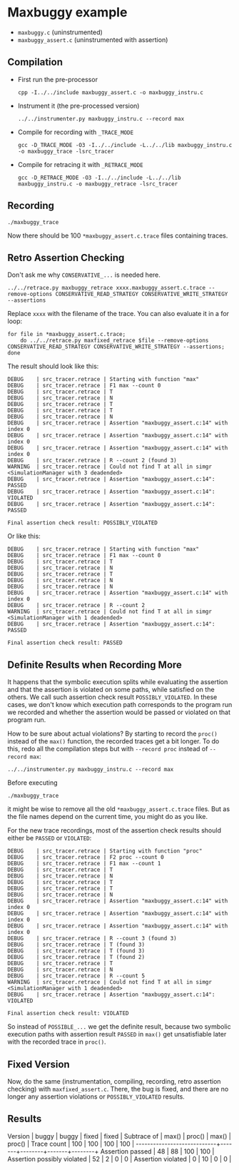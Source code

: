 # Maxbuggy example

* `maxbuggy.c` (uninstrumented)
* `maxbuggy_assert.c` (uninstrumented with assertion)

## Compilation

* First run the pre-processor
  ```
  cpp -I../../include maxbuggy_assert.c -o maxbuggy_instru.c
  ```
* Instrument it (the pre-processed version)
  ```
  ../../instrumenter.py maxbuggy_instru.c --record max
  ```
* Compile for recording with `_TRACE_MODE`
  ```
  gcc -D_TRACE_MODE -O3 -I../../include -L../../lib maxbuggy_instru.c -o maxbuggy_trace -lsrc_tracer
  ```
* Compile for retracing it with `_RETRACE_MODE`
  ```
  gcc -D_RETRACE_MODE -O3 -I../../include -L../../lib maxbuggy_instru.c -o maxbuggy_retrace -lsrc_tracer
  ```

## Recording
  ```
  ./maxbuggy_trace
  ```
  Now there should be 100 `*maxbuggy_assert.c.trace` files containing traces.

## Retro Assertion Checking
  Don't ask me why `CONSERVATIVE_...` is needed here.
  ```
  ../../retrace.py maxbuggy_retrace xxxx.maxbuggy_assert.c.trace --remove-options CONSERVATIVE_READ_STRATEGY CONSERVATIVE_WRITE_STRATEGY --assertions
  ```
  Replace `xxxx` with the filename of the trace. You can also evaluate it in a for loop:
  ```
  for file in *maxbuggy_assert.c.trace;
      do ../../retrace.py maxfixed_retrace $file --remove-options CONSERVATIVE_READ_STRATEGY CONSERVATIVE_WRITE_STRATEGY --assertions;
  done
  ```
  The result should look like this:
```
DEBUG    | src_tracer.retrace | Starting with function "max"
DEBUG    | src_tracer.retrace | F1 max --count 0
DEBUG    | src_tracer.retrace | T
DEBUG    | src_tracer.retrace | N
DEBUG    | src_tracer.retrace | T
DEBUG    | src_tracer.retrace | T
DEBUG    | src_tracer.retrace | N
DEBUG    | src_tracer.retrace | Assertion "maxbuggy_assert.c:14" with index 0
DEBUG    | src_tracer.retrace | Assertion "maxbuggy_assert.c:14" with index 0
DEBUG    | src_tracer.retrace | Assertion "maxbuggy_assert.c:14" with index 0
DEBUG    | src_tracer.retrace | R --count 2 (found 3)
WARNING  | src_tracer.retrace | Could not find T at all in simgr <SimulationManager with 3 deadended>
DEBUG    | src_tracer.retrace | Assertion "maxbuggy_assert.c:14": PASSED
DEBUG    | src_tracer.retrace | Assertion "maxbuggy_assert.c:14": VIOLATED
DEBUG    | src_tracer.retrace | Assertion "maxbuggy_assert.c:14": PASSED

Final assertion check result: POSSIBLY_VIOLATED
```

  Or like this:
```
DEBUG    | src_tracer.retrace | Starting with function "max"
DEBUG    | src_tracer.retrace | F1 max --count 0
DEBUG    | src_tracer.retrace | T
DEBUG    | src_tracer.retrace | N
DEBUG    | src_tracer.retrace | T
DEBUG    | src_tracer.retrace | N
DEBUG    | src_tracer.retrace | N
DEBUG    | src_tracer.retrace | Assertion "maxbuggy_assert.c:14" with index 0
DEBUG    | src_tracer.retrace | R --count 2
WARNING  | src_tracer.retrace | Could not find T at all in simgr <SimulationManager with 1 deadended>
DEBUG    | src_tracer.retrace | Assertion "maxbuggy_assert.c:14": PASSED

Final assertion check result: PASSED
```

## Definite Results when Recording More
It happens that the symbolic execution splits while evaluating the assertion
and that the assertion is violated on some paths, while satisfied on the others.
We call such assertion check result `POSSIBLY_VIOLATED`.
In these cases, we don't know which execution path corresponds to the program
run we recorded and whether the assertion would be passed or violated on that
program run.

How to be sure about actual violations? By starting to record the `proc()`
instead of the `max()` function, the recorded traces get a bit longer. To do this, redo all
the compilation steps but with `--record proc` instead of `--record max`:
```
../../instrumenter.py maxbuggy_instru.c --record max
```
Before executing
```
./maxbuggy_trace
```
it might be wise to remove all the old `*maxbuggy_assert.c.trace` files.
But as the file names depend on the current time, you might do as you like.

For the new trace recordings, most of the assertion check results should
either be `PASSED` or `VIOLATED`:
```
DEBUG    | src_tracer.retrace | Starting with function "proc"
DEBUG    | src_tracer.retrace | F2 proc --count 0
DEBUG    | src_tracer.retrace | F1 max --count 1
DEBUG    | src_tracer.retrace | T
DEBUG    | src_tracer.retrace | N
DEBUG    | src_tracer.retrace | T
DEBUG    | src_tracer.retrace | T
DEBUG    | src_tracer.retrace | N
DEBUG    | src_tracer.retrace | Assertion "maxbuggy_assert.c:14" with index 0
DEBUG    | src_tracer.retrace | Assertion "maxbuggy_assert.c:14" with index 0
DEBUG    | src_tracer.retrace | Assertion "maxbuggy_assert.c:14" with index 0
DEBUG    | src_tracer.retrace | R --count 3 (found 3)
DEBUG    | src_tracer.retrace | T (found 3)
DEBUG    | src_tracer.retrace | T (found 3)
DEBUG    | src_tracer.retrace | T (found 2)
DEBUG    | src_tracer.retrace | T
DEBUG    | src_tracer.retrace | N
DEBUG    | src_tracer.retrace | R --count 5
WARNING  | src_tracer.retrace | Could not find T at all in simgr <SimulationManager with 1 deadended>
DEBUG    | src_tracer.retrace | Assertion "maxbuggy_assert.c:14": VIOLATED

Final assertion check result: VIOLATED
```

So instead of `POSSIBLE_...` we get the definite result, because two symbolic
execution paths with assertion result `PASSED` in `max()` get unsatisfiable
later with the recorded trace in `proc()`.

## Fixed Version

Now, do the same (instrumentation, compiling, recording, retro assertion checking)
with `maxfixed_assert.c`. There, the bug is fixed, and there are no longer any assertion
violations or `POSSIBLY_VIOLATED` results.

## Results

Version                     | buggy | buggy  | fixed | fixed  |
Subtrace of                 | max() | proc() | max() | proc() |
Trace count                 |  100  |  100   |  100  |  100   |
----------------------------+-------+--------+-------+--------+
Assertion passed            |   48  |   88   |  100  |  100   |
Assertion possibly violated |   52  |    2   |    0  |    0   |
Assertion violated          |    0  |   10   |    0  |    0   |
